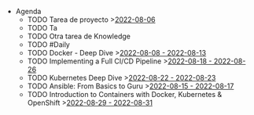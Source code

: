 - Agenda
	- TODO Tarea de proyecto >[2022-08-06](#agenda://?start=1659736800000&end=1659736800000)
	- TODO Ta
	- TODO Otra tarea de Knowledge
	- TODO #Daily
	- TODO Docker - Deep Dive >[2022-08-08 - 2022-08-13](#agenda://?start=1659909600000&end=1660383133865)
	- TODO Implementing a Full CI/CD Pipeline >[2022-08-18 - 2022-08-26](#agenda://?start=1660773600000&end=1661506414838)
	- TODO Kubernetes Deep Dive >[2022-08-22 - 2022-08-23](#agenda://?start=1661205599000&end=1661291999000)
	- TODO Ansible: From Basics to Guru >[2022-08-15 - 2022-08-17](#agenda://?start=1660556086840&end=1660728891560)
	- TODO Introduction to Containers with Docker, Kubernetes & OpenShift >[2022-08-29 - 2022-08-31](#agenda://?start=1661810399000&end=1661983199000)